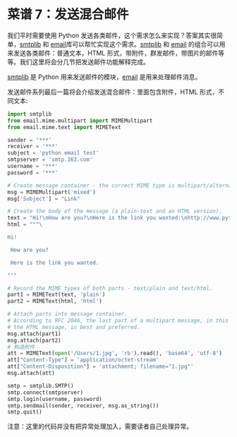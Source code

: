 # 菜谱 7：发送混合邮件

我们平时需要使用 Python 发送各类邮件，这个需求怎么来实现？答案其实很简单，[smtplib](https://docs.python.org/2/library/smtplib.html) 和 [email](https://docs.python.org/2/library/email.html)库可以帮忙实现这个需求。[smtplib](https://docs.python.org/2/library/smtplib.html) 和 [email](https://docs.python.org/2/library/email.html) 的组合可以用来发送各类邮件：普通文本，HTML 形式，带附件，群发邮件，带图片的邮件等等。我们这里将会分几节把发送邮件功能解释完成。

[smtplib](https://docs.python.org/2/library/smtplib.html) 是 Python 用来发送邮件的模块，[email](https://docs.python.org/2/library/email.html) 是用来处理邮件消息。

发送邮件系列最后一篇将会介绍发送混合邮件：里面包含附件，HTML 形式，不同文本:

```py
import smtplib
from email.mime.multipart import MIMEMultipart
from email.mime.text import MIMEText

sender = '***'
receiver = '***'
subject = 'python email test'
smtpserver = 'smtp.163.com'
username = '***'
password = '***'

# Create message container - the correct MIME type is multipart/alternative.
msg = MIMEMultipart('mixed')
msg['Subject'] = "Link"

# Create the body of the message (a plain-text and an HTML version).
text = "Hi!\nHow are you?\nHere is the link you wanted:\nhttp://www.python.org"
html = """\

Hi!

 How are you?

 Here is the link you wanted.

"""

# Record the MIME types of both parts - text/plain and text/html.
part1 = MIMEText(text, 'plain')
part2 = MIMEText(html, 'html')

# Attach parts into message container.
# According to RFC 2046, the last part of a multipart message, in this case
# the HTML message, is best and preferred.
msg.attach(part1)
msg.attach(part2)
# 构造附件
att = MIMEText(open('/Users/1.jpg', 'rb').read(), 'base64', 'utf-8')
att["Content-Type"] = 'application/octet-stream'
att["Content-Disposition"] = 'attachment; filename="1.jpg"'
msg.attach(att)

smtp = smtplib.SMTP()
smtp.connect(smtpserver)
smtp.login(username, password)
smtp.sendmail(sender, receiver, msg.as_string())
smtp.quit() 
```

注意：这里的代码并没有把异常处理加入，需要读者自己处理异常。